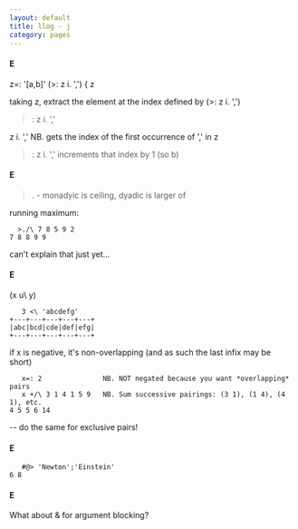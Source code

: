 ```yaml
---
layout: default
title: llog - j
category: pages
---
```


#### E

z=: '[a,b]'
(>: z i. ',') { z

taking z, extract the element at the index defined by (>: z i. ',')
>: z i. ','

z i. ',' NB. gets the index of the first occurrence of ',' in z
>: z i. ',' increments that index by 1 (so b)

#### E

>. - monadyic is ceiling, dyadic is larger of

running maximum:

      >./\ 7 8 5 9 2
    7 8 8 9 9

can't explain that just yet...

#### E
(x u\ y)

       3 <\ 'abcdefg'
    +---+---+---+---+---+
    |abc|bcd|cde|def|efg|
    +---+---+---+---+---+

if x is negative, it's non-overlapping (and as such the last infix may be short)

       x=: 2               NB. NOT negated because you want *overlapping* pairs
       x +/\ 3 1 4 1 5 9   NB. Sum successive pairings: (3 1), (1 4), (4 1), etc.
    4 5 5 6 14

-- do the same for exclusive pairs!

#### E

       #@> 'Newton';'Einstein'
    6 8

#### E

What about & for argument blocking?

